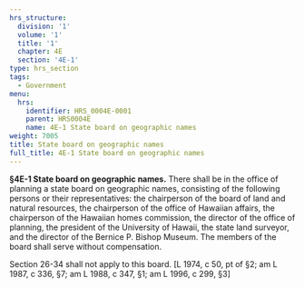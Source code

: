 ```yaml
---
hrs_structure:
  division: '1'
  volume: '1'
  title: '1'
  chapter: 4E
  section: '4E-1'
type: hrs_section
tags:
  - Government
menu:
  hrs:
    identifier: HRS_0004E-0001
    parent: HRS0004E
    name: 4E-1 State board on geographic names
weight: 7005
title: State board on geographic names
full_title: 4E-1 State board on geographic names
---
```

**§4E-1 State board on geographic names.** There shall be in the office of planning a state board on geographic names, consisting of the following persons or their representatives: the chairperson of the board of land and natural resources, the chairperson of the office of Hawaiian affairs, the chairperson of the Hawaiian homes commission, the director of the office of planning, the president of the University of Hawaii, the state land surveyor, and the director of the Bernice P. Bishop Museum. The members of the board shall serve without compensation.

Section 26-34 shall not apply to this board. [L 1974, c 50, pt of §2; am L 1987, c 336, §7; am L 1988, c 347, §1; am L 1996, c 299, §3]